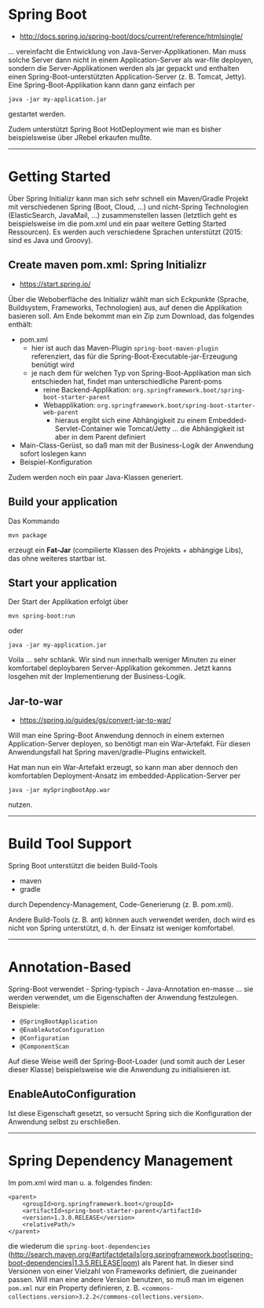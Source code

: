 # Spring Boot

* http://docs.spring.io/spring-boot/docs/current/reference/htmlsingle/

... vereinfacht die Entwicklung von Java-Server-Applikationen. Man muss solche Server dann nicht in einem Application-Server als war-file deployen, sondern die Server-Applikationen werden als jar gepackt und enthalten einen Spring-Boot-unterstützten Application-Server (z. B. Tomcat, Jetty). Eine Spring-Boot-Applikation kann dann ganz einfach per

    java -jar my-application.jar

gestartet werden.

Zudem unterstützt Spring Boot HotDeployment wie man es bisher beispielsweise über JRebel erkaufen mußte.

---

# Getting Started

Über Spring Initializr kann man sich sehr schnell ein Maven/Gradle Projekt mit verschiedenen Spring (Boot, Cloud, ...) und nicht-Spring Technologien (ElasticSearch, JavaMail, ...)  zusammenstellen lassen (letztlich geht es beispielsweise im die pom.xml und ein paar weitere Getting Started Ressourcen). Es werden auch verschiedene Sprachen unterstützt (2015: sind es Java und Groovy).

## Create maven pom.xml: Spring Initializr

* https://start.spring.io/

Über die Weboberfläche des Initializr wählt man sich Eckpunkte (Sprache, Buildsystem, Frameworks, Technologien) aus, auf denen die Applikation basieren soll. Am Ende bekommt man ein Zip zum Download, das folgendes enthält:

* pom.xml
  * hier ist auch das Maven-Plugin ``spring-boot-maven-plugin`` referenziert, das für die Spring-Boot-Executable-jar-Erzeugung benütigt wird
  * je nach dem für welchen Typ von Spring-Boot-Applikation man sich entschieden hat, findet man unterschiedliche Parent-poms
    * reine Backend-Applikation: ``org.springframework.boot/spring-boot-starter-parent``
    * Webapplikation: ``org.springframework.boot/spring-boot-starter-web-parent``
      * hieraus ergibt sich eine Abhängigkeit zu einem Embedded-Servlet-Container wie Tomcat/Jetty ... die Abhängigkeit ist aber in dem Parent definiert
* Main-Class-Gerüst, so daß man mit der Business-Logik der Anwendung sofort loslegen kann
* Beispiel-Konfiguration

Zudem werden noch ein paar Java-Klassen generiert.

## Build your application
Das Kommando
    
    mvn package

erzeugt ein **Fat-Jar** (compilierte Klassen des Projekts + abhängige Libs), das ohne weiteres startbar ist.

## Start your application

Der Start der Applikation erfolgt über 

    mvn spring-boot:run
    
oder 

    java -jar my-application.jar

Voila ... sehr schlank. Wir sind nun innerhalb weniger Minuten zu einer komfortabel deploybaren Server-Applikation gekommen. Jetzt kanns losgehen mit der Implementierung der Business-Logik.

## Jar-to-war

* https://spring.io/guides/gs/convert-jar-to-war/

Will man eine Spring-Boot Anwendung dennoch in einem externen Application-Server deployen, so benötigt man ein War-Artefakt. Für diesen Anwendungsfall hat Spring maven/gradle-Plugins entwickelt.

Hat man nun ein War-Artefakt erzeugt, so kann man aber dennoch den komfortablen Deployment-Ansatz im embedded-Application-Server per

    java -jar mySpringBootApp.war
    
nutzen.

---

# Build Tool Support
Spring Boot unterstützt die beiden Build-Tools

* maven
* gradle

durch Dependency-Management, Code-Generierung (z. B. pom.xml).

Andere Build-Tools (z. B. ant) können auch verwendet werden, doch wird es nicht von Spring unterstützt, d. h. der Einsatz ist weniger komfortabel.

---

# Annotation-Based
Spring-Boot verwendet - Spring-typisch - Java-Annotation en-masse ... sie werden verwendet, um die Eigenschaften der Anwendung festzulegen. Beispiele:

* ``@SpringBootApplication``
* ``@EnableAutoConfiguration``
* ``@Configuration``
* ``@ComponentScan``

Auf diese Weise weiß der Spring-Boot-Loader (und somit auch der Leser dieser Klasse) beispielsweise wie die Anwendung zu initialisieren ist.

## EnableAutoConfiguration
Ist diese Eigenschaft gesetzt, so versucht Spring sich die Konfiguration der Anwendung selbst zu erschließen.

---

# Spring Dependency Management

Im pom.xml wird man u. a. folgendes finden:

    <parent>
        <groupId>org.springframework.boot</groupId>
        <artifactId>spring-boot-starter-parent</artifactId>
        <version>1.3.0.RELEASE</version>
        <relativePath/>
    </parent>

die wiederum die ``spring-boot-dependencies`` (http://search.maven.org/#artifactdetails|org.springframework.boot|spring-boot-dependencies|1.3.5.RELEASE|pom) als Parent hat. In dieser sind Versionen von einer Vielzahl von Frameworks definiert, die zueinander passen. Will man eine andere Version benutzen, so muß man im eigenen ``pom.xml`` nur ein Property definieren, z. B. ``<commons-collections.version>3.2.2</commons-collections.version>``.
